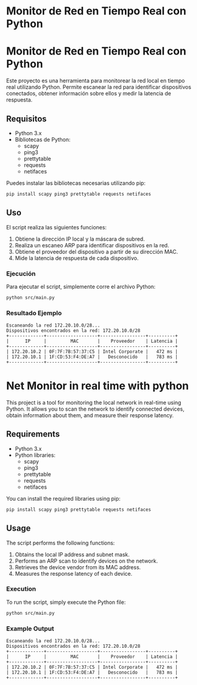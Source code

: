 # Monitor de Red en Tiempo Real con Python

# Monitor de Red en Tiempo Real con Python

Este proyecto es una herramienta para monitorear la red local en tiempo real utilizando Python. Permite escanear la red para identificar dispositivos conectados, obtener información sobre ellos y medir la latencia de respuesta.

## Requisitos

- Python 3.x
- Bibliotecas de Python:
    - scapy
    - ping3
    - prettytable
    - requests
    - netifaces

Puedes instalar las bibliotecas necesarias utilizando pip:

```sh
pip install scapy ping3 prettytable requests netifaces
```

## Uso

El script realiza las siguientes funciones:

1. Obtiene la dirección IP local y la máscara de subred.
2. Realiza un escaneo ARP para identificar dispositivos en la red.
3. Obtiene el proveedor del dispositivo a partir de su dirección MAC.
4. Mide la latencia de respuesta de cada dispositivo.

### Ejecución

Para ejecutar el script, simplemente corre el archivo Python:

```sh
python src/main.py
```

### Resultado Ejemplo

```
Escaneando la red 172.20.10.0/28...
Dispositivos encontrados en la red: 172.20.10.0/28
+-------------+-------------------+-----------------+----------+
|      IP     |         MAC       |    Proveedor    | Latencia |
+-------------+-------------------+-----------------+----------+
| 172.20.10.2 | 0F:7F:7B:57:37:C5 | Intel Corporate |   472 ms |
| 172.20.10.1 | 1F:CD:53:F4:DE:A7 |   Desconocido   |   783 ms |
+-------------+-------------------+-----------------+----------+
```

# Net Monitor in real time with python

This project is a tool for monitoring the local network in real-time using Python. It allows you to scan the network to identify connected devices, obtain information about them, and measure their response latency.

## Requirements

- Python 3.x
- Python libraries:
    - scapy
    - ping3
    - prettytable
    - requests
    - netifaces

You can install the required libraries using pip:

```sh
pip install scapy ping3 prettytable requests netifaces
```

## Usage

The script performs the following functions:

1. Obtains the local IP address and subnet mask.
2. Performs an ARP scan to identify devices on the network.
3. Retrieves the device vendor from its MAC address.
4. Measures the response latency of each device.

### Execution

To run the script, simply execute the Python file:

```sh
python src/main.py
```

### Example Output

```
Escaneando la red 172.20.10.0/28...
Dispositivos encontrados en la red: 172.20.10.0/28
+-------------+-------------------+-----------------+----------+
|      IP     |         MAC       |    Proveedor    | Latencia |
+-------------+-------------------+-----------------+----------+
| 172.20.10.2 | 0F:7F:7B:57:37:C5 | Intel Corporate |   472 ms |
| 172.20.10.1 | 1F:CD:53:F4:DE:A7 |   Desconocido   |   783 ms |
+-------------+-------------------+-----------------+----------+
```